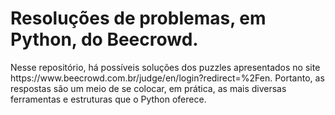 <h1>Resoluções de problemas, em Python, do Beecrowd.</h1>
<p>Nesse repositório, há possíveis soluções dos puzzles apresentados no site https://www.beecrowd.com.br/judge/en/login?redirect=%2Fen. Portanto, as respostas são um meio de se colocar, em prática, as mais diversas ferramentas e estruturas que o Python oferece.</p>

